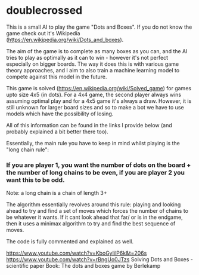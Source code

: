 ﻿# doublecrossed

This is a small AI to play the game "Dots and Boxes". If you do not know the game check out it's Wikipedia (https://en.wikipedia.org/wiki/Dots_and_boxes).

The aim of the game is to complete as many boxes as you can, and the AI tries to play as optimally as it can to win - however it's not perfect especially on bigger boards. The way it does this is with various game theory approaches, and I aim to also train a machine learning model to compete against this model in the future.

This game is solved (https://en.wikipedia.org/wiki/Solved_game) for games upto size 4x5 (in dots). For a 4x4 game, the second player always wins assuming optimal play and for a 4x5 game it's always a draw. However, it is still unknown for larger board sizes and so to make a bot we have to use models which have the possibility of losing.

All of this information can be found in the links I provide below (and probably explained a bit better there too). 

Essentially, the main rule you have to keep in mind whilst playing is the "long chain rule":
### If you are player 1, you want the number of dots on the board + the number of long chains to be even, if you are player 2 you want this to be odd.
Note: a long chain is a chain of length 3+

The algorithm essentially revolves around this rule: playing and looking ahead to try and find a set of moves which forces the number of chains to be whatever it wants. 
If it cant look ahead that far/ or is in the endgame, then it uses a minimax algorithm to try and find the best sequence of moves.

The code is fully commented and explained as well.

https://www.youtube.com/watch?v=KboGyIilP6k&t=206s
https://www.youtube.com/watch?v=rBngUo0JTzs
Solving Dots and Boxes - scientific paper
Book: The dots and boxes game by Berlekamp

